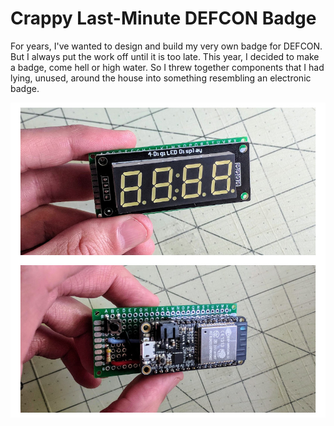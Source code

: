 # Crappy Last-Minute DEFCON Badge

For years, I've wanted to design and build my very own badge for DEFCON. But I always put the work off until it is too late. This year, I decided to make a badge, come hell or high water. So I threw together components that I had lying, unused, around the house into something resembling an electronic badge.

![Front and back image of a stack of electronics with a numeric display on one side and an exposed Huzzah32 microcontroller on the other.](images/last_minute_badge.jpg?raw=true "Looks kind of like one of those fancy badges, right?")
